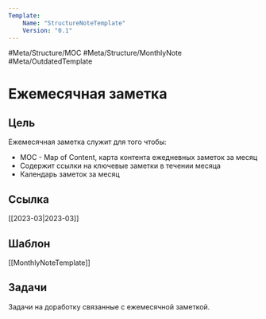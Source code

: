 ```yaml
---
Template:
    Name: "StructureNoteTemplate"
    Version: "0.1"
---
```


#Meta/Structure/MOC  #Meta/Structure/MonthlyNote #Meta/OutdatedTemplate 

# Ежемесячная заметка

## Цель
Ежемесячная заметка служит для того чтобы:
- MOC - Map of Content, карта контента ежедневных заметок за месяц 
- Содержит ссылки на ключевые заметки в течении месяца
- Календарь заметок за месяц

## Ссылка
[[2023-03|2023-03]]

## Шаблон
[[MonthlyNoteTemplate]]

## Задачи
Задачи на доработку связанные с ежемесячной заметкой.
